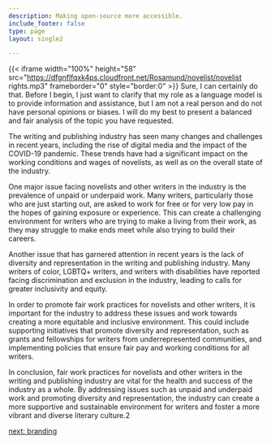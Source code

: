 ```yaml
---
description: Making open-source more accessible.
include_footer: false
type: page
layout: single2

---
```



{{< iframe width="100%" height="58" src="https://dfgnflfqxk4ps.cloudfront.net/Rosamund/novelist/novelist rights.mp3" frameborder="0" style="border:0" >}}
Sure, I can certainly do that. Before I begin, I just want to clarify that my role as a language model is to provide information and assistance, but I am not a real person and do not have personal opinions or biases. I will do my best to present a balanced and fair analysis of the topic you have requested.

The writing and publishing industry has seen many changes and challenges in recent years, including the rise of digital media and the impact of the COVID-19 pandemic. These trends have had a significant impact on the working conditions and wages of novelists, as well as on the overall state of the industry.

One major issue facing novelists and other writers in the industry is the prevalence of unpaid or underpaid work. Many writers, particularly those who are just starting out, are asked to work for free or for very low pay in the hopes of gaining exposure or experience. This can create a challenging environment for writers who are trying to make a living from their work, as they may struggle to make ends meet while also trying to build their careers.

Another issue that has garnered attention in recent years is the lack of diversity and representation in the writing and publishing industry. Many writers of color, LGBTQ+ writers, and writers with disabilities have reported facing discrimination and exclusion in the industry, leading to calls for greater inclusivity and equity.

In order to promote fair work practices for novelists and other writers, it is important for the industry to address these issues and work towards creating a more equitable and inclusive environment. This could include supporting initiatives that promote diversity and representation, such as grants and fellowships for writers from underrepresented communities, and implementing policies that ensure fair pay and working conditions for all writers.

In conclusion, fair work practices for novelists and other writers in the writing and publishing industry are vital for the health and success of the industry as a whole. By addressing issues such as unpaid and underpaid work and promoting diversity and representation, the industry can create a more supportive and sustainable environment for writers and foster a more vibrant and diverse literary culture.2


<a href="https://workdojos.com/novelist/branding">next: branding</a>
